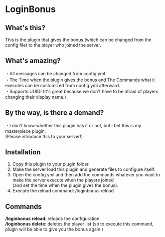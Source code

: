 # LoginBonus
## What's this?
This is the plugin that gives the bonus (which can be changed from the config file) to the player who joined the server.
## What's amazing?
・All messages can be changed from config.yml  
・The Time when the plugin gives the bonus and The Commands what it executes can be customized from config.yml afterward.  
・Supports UUID! (It's great because we don't have to be afraid of players changing their display name.)  
## By the way, is there a demand?
・I don't know whether this plugin has it or not, but I bet this is my masterpiece plugin.  
(Please introduce this to your server!)
  
## Installation
1. Copy this plugin to your plugin folder.  
2. Make the server load this plugin and generate files to configure itself.  
3. Open the config.yml and then add the commands whatever you want to make the server execute when the players joined  
(and set the time when the plugin gives the bonus).  
4. Execute the reload command: /loginbonus reload

## Commands
**/loginbonus reload**: reloads the configuration.  
**/loginbonus delete**: deletes the player list (so to execute this command, plugin will be able to give you the bonus again.)
